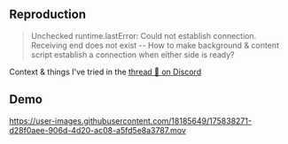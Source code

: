 ## Reproduction
> Unchecked runtime.lastError: Could not establish connection. Receiving end does not exist -- How to make background & content script establish a connection when either side is ready?

Context & things I've tried in the [thread 🧵 on Discord](https://discord.com/channels/946290204443025438/946290204904390690/990720328407871571)

## Demo
https://user-images.githubusercontent.com/18185649/175838271-d28f0aee-906d-4d20-ac08-a5fd5e8a3787.mov

